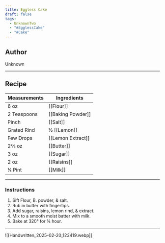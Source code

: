 ```yaml
---
title: Eggless Cake
draft: false
tags:
  - UnknownTwo
  - "#EgglessCake"
  - "#Cake"
---
```

## Author
Unknown
___
## Recipe

| Measurements | Ingredients               |
| :----------- | ------------------------- |
| 6 oz                | [[Flour]]                       |
| 2 Teaspoons             | [[Baking Powder]]                |
| Pinch               | [[Salt]]                        |
| Grated Rind         | ½ [[Lemon]]                    |
| Few Drops           | [[Lemon Extract]]              |
| 2⅔ oz               | [[Butter]]                      |
| 3 oz                | [[Sugar]]                       |
| 2 oz                | [[Raisins]]                     |
| ¼ Pint              | [[Milk]]                        |
___
### Instructions
1. Sift Flour, B. powder, & salt.
2.  Rub in butter with fingertips.
3. Add sugar, raisins, lemon rind, & extract.
4. Mix to a smooth moist batter with milk.
5. Bake at 320° for ¾ hour.
___
![[Handwritten_2025-02-20_123419.webp]]